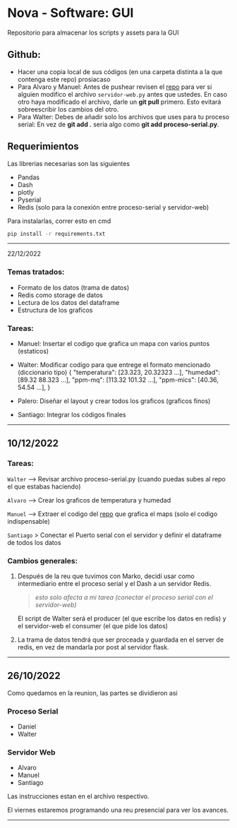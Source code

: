 # Nova - Software: GUI
Repositorio para almacenar los scripts y assets para la GUI 

## Github: 

 + Hacer una copia local de sus códigos (en una carpeta distinta a la que contenga este repo) prosiacaso
 + Para Alvaro y Manuel: Antes de pushear revisen el [repo](!https://github.com/loaspra/nova-software/edit/master/README.md) para ver si alguien modifico el archivo `servidor-web.py` antes que ustedes. En caso otro haya modificado el archivo, darle un **git pull** primero. Esto evitará sobreescribir los cambios del otro.
 + Para Walter: Debes de añadir solo los archivos que uses para tu proceso serial: En vez de  **git add .** seria algo como **git add proceso-serial.py**. 

## Requerimientos

Las librerias necesarias son las siguientes

 + Pandas
 + Dash
 + plotly
 + Pyserial
 + Redis     (solo para la conexión entre proceso-serial y servidor-web)

Para instalarlas, correr esto en cmd

```bash
pip install -r requirements.txt
```

---

22/12/2022

### Temas tratados:
 - Formato de los datos (trama de datos)
 - Redis como storage de datos
 - Lectura de los datos del dataframe
 - Estructura de los graficos

### Tareas: 
 - Manuel: Insertar el codigo que grafica un mapa con varios puntos (estaticos)
 - Walter: Modificar codigo para que entrege el formato mencionado (diccionario tipo)
{
        "temperatura": [23.323, 20.32323 ...],
        "humedad": [89.32 88.323 ...],
        "ppm-mq": [113.32 101.32 ...],
        "ppm-mics": [40.36, 54.54 ...],
}

 - Palero: Diseñar el layout y crear todos los graficos (graficos finos)
 - Santiago: Integrar los códigos finales

---

## 10/12/2022

### Tareas:

`Walter` --> Revisar archivo proceso-serial.py (cuando puedas subes al repo el que estabas haciendo)

`Alvaro` --> Crear los graficos de temperatura y humedad

`Manuel` --> Extraer el codigo del [repo](!https://github.com/plotly/dash-sample-apps/tree/main/apps/dash-uber-rides-demo) que grafica el maps (solo el codigo indispensable)

`Santiago` > Conectar el Puerto serial con el servidor y definir el dataframe de todos los datos

### Cambios generales:

1. Después de la reu que tuvimos con Marko, decidí usar como intermediario entre el proceso serial y el Dash a un servidor Redis.

    > *esto solo afecta a mi tarea (conectar el proceso serial con el servidor-web)*

    El script de Walter será el producer (el que escribe los datos en redis) y el servidor-web el consumer (el que pide los datos)

2. La trama de datos tendrá que ser proceada y guardada en el server de redis, en vez de mandarla por post al servidor flask.


---


## 26/10/2022

Como quedamos en la reunion, las partes se dividieron asi

### Proceso Serial
 + Daniel
 + Walter

### Servidor Web
 + Alvaro
 + Manuel
 + Santiago

Las instrucciones estan en el archivo respectivo.

El viernes estaremos programando una reu presencial para ver los avances.

--- 

